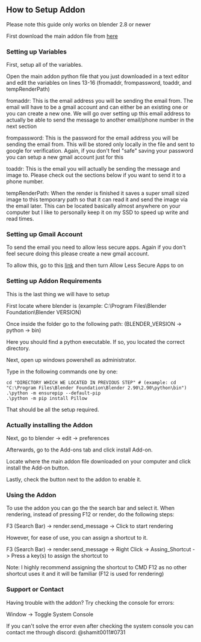 ## How to Setup Addon
Please note this guide only works on blender 2.8 or newer

First download the main addon file from [here](https://github.com/shamit05/blender-addon-send_message/blob/main/render_send_message_after_render.py)

### Setting up Variables

First, setup all of the variables.

Open the main addon python file that you just downloaded in a text editor and edit the variables on lines 13-16 (fromaddr, frompassword, toaddr, and tempRenderPath)

fromaddr: This is the email address you will be sending the email from. The email will have to be a gmail account and can either be an existing one or you can create a new one. We will go over setting up this email address to actually be able to send the message to another email/phone number in the next section

frompassword: This is the password for the email address you will be sending the email from. This will be stored only locally in the file and sent to google for verification. Again, if you don't feel "safe" saving your password you can setup a new gmail account just for this

toaddr: This is the email you will actually be sending the message and image to. Please check out the sections below if you want to send it to a phone number.

tempRenderPath: When the render is finished it saves a super small sized image to this temporary path so that it can read it and send the image via the email later. This can be located basically almost anywhere on your computer but I like to personally keep it on my SSD to speed up write and read times.

### Setting up Gmail Account

To send the email you need to allow less secure apps. Again if you don't feel secure doing this please create a new gmail account.

To allow this, go to this [link](https://myaccount.google.com/lesssecureapps) and then turn Allow Less Secure Apps to on

### Setting up Addon Requirements

This is the last thing we will have to setup

First locate where blender is (example: C:\Program Files\Blender Foundation\Blender VERSION)

Once inside the folder go to the following path: (BLENDER_VERSION -> python -> bin)

Here you should find a python executable. If so, you located the correct directory.

Next, open up windows powershell as administrator.

Type in the following commands one by one:
```
cd "DIRECTORY WHICH WE LOCATED IN PREVIOUS STEP" # (example: cd "C:\Program Files\Blender Foundation\Blender 2.90\2.90\python\bin")
.\python -m ensurepip --default-pip
.\python -m pip install Pillow
```

That should be all the setup required.

### Actually installing the Addon

Next, go to blender -> edit -> preferences

Afterwards, go to the Add-ons tab and click install Add-on. 

Locate where the main addon file downloaded on your computer and click install the Add-on button.

Lastly, check the button next to the addon to enable it.

### Using the Addon

To use the addon you can go the the search bar and select it. When rendering, instead of pressing F12 or render, do the following steps:

F3 (Search Bar) -> render.send_message -> Click to start rendering

However, for ease of use, you can assign a shortcut to it.

F3 (Search Bar) -> render.send_message -> Right Click -> Assing_Shortcut -> Press a key(s) to assign the shortcut to

Note: I highly recommend assigning the shortcut to CMD F12 as no other shortcut uses it and it will be familiar (F12 is used for rendering)

### Support or Contact

Having trouble with the addon? Try checking the console for errors: 

Window -> Toggle System Console

If you can't solve the error even after checking the system console you can contact me through discord: @shamit0011#0731
